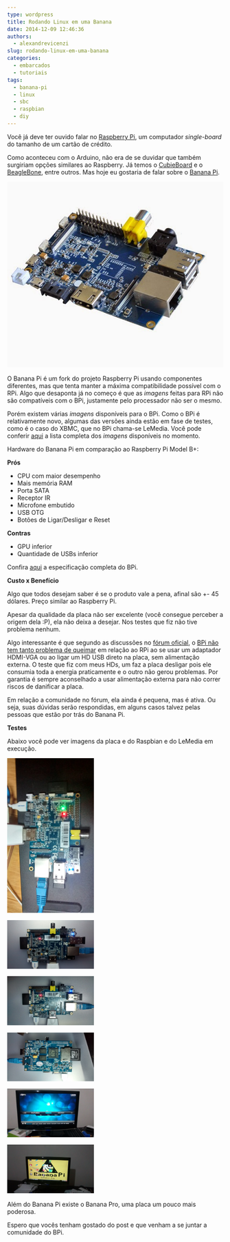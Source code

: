 ```yaml
---
type: wordpress
title: Rodando Linux em uma Banana
date: 2014-12-09 12:46:36
authors:
  - alexandrevicenzi
slug: rodando-linux-em-uma-banana
categories:
  - embarcados
  - tutoriais
tags:
  - banana-pi
  - linux
  - sbc
  - raspbian
  - diy
---
```


Você já deve ter ouvido falar no <a href="http://www.raspberrypi.org/">Raspberry Pi</a>, um computador <em>single-board</em> do tamanho de um cartão de crédito.

Como aconteceu com o <a>Arduino</a>, não era de se duvidar que também surgiriam opções similares ao Raspberry. Já temos o <a href="http://cubieboard.org/">CubieBoard</a> e o <a href="http://beagleboard.org/bone">BeagleBone</a>, entre outros. Mas hoje eu gostaria de falar sobre o <a href="http://www.bananapi.org/">Banana Pi</a>.

<img src="/images/wp-content/uploads/2014/12/BananaPi-A-45degree.jpg" alt="BPi" />

O Banana Pi é um fork do projeto Raspberry Pi usando componentes diferentes, mas que tenta manter a máxima compatibilidade possível com o RPi. Algo que desaponta já no começo é que as <em>imagens</em> feitas para RPi não são compatíveis com o BPi, justamente pelo processador não ser o mesmo.

Porém existem várias <em>imagens</em> disponíveis para o BPi. Como o BPi é relativamente novo, algumas das versões ainda estão em fase de testes, como é o caso do XBMC, que no BPi chama-se LeMedia. Você pode conferir <a href="http://www.lemaker.org/resources/9-38/image_files.html">aqui</a> a lista completa dos <em>imagens</em> disponíveis no momento.

Hardware do Banana Pi em comparação ao Raspberry Pi Model B+:

<strong>Prós</strong>
<ul>
	<li>CPU com maior desempenho</li>
	<li>Mais memória RAM</li>
	<li>Porta SATA</li>
	<li>Receptor IR</li>
	<li>Microfone embutido</li>
	<li>USB OTG</li>
	<li>Botões de Ligar/Desligar e Reset</li>
</ul>
<strong>Contras</strong>
<ul>
	<li>GPU inferior</li>
	<li>Quantidade de USBs inferior</li>
</ul>
Confira <a href="http://www.bananapi.org/p/product.html">aqui</a> a especificação completa do BPi.

<strong>Custo x Benefício</strong>

Algo que todos desejam saber é se o produto vale a pena, afinal são +- 45 dólares. Preço similar ao Raspberry Pi.

Apesar da qualidade da placa não ser excelente (você consegue perceber a origem dela :P), ela não deixa a desejar. Nos testes que fiz não tive problema nenhum.

Algo interessante é que segundo as discussões no <a href="http://forum.lemaker.org/forum.php">fórum oficial</a>, o <a href="http://forum.lemaker.org/thread-10247-1-1-hdd_turn_off_bpi.html">BPi não tem tanto problema de queimar</a> em relação ao RPi ao se usar um adaptador HDMI-VGA ou ao ligar um HD USB direto na placa, sem alimentação externa. O teste que fiz com meus HDs, um faz a placa desligar pois ele consumia toda a energia praticamente e o outro não gerou problemas. Por garantia é sempre aconselhado a usar alimentação externa para não correr riscos de danificar a placa.

Em relação a comunidade no fórum, ela ainda é pequena, mas é ativa. Ou seja, suas dúvidas serão respondidas, em alguns casos talvez pelas pessoas que estão por trás do Banana Pi.

<strong>Testes</strong>

Abaixo você pode ver imagens da placa e do Raspbian e do LeMedia em execução.

<a href="/images/wp-content/uploads/2014/12/bpi_1.jpg"><img src="/images/wp-content/uploads/2014/12/bpi_1.jpg" alt="BPi" width="40%" height="40%" /></a>

<a href="/images/wp-content/uploads/2014/12/bpi_3.jpg"><img src="/images/wp-content/uploads/2014/12/bpi_3.jpg" alt="BPi" width="40%" height="40%" /></a>

<a href="/images/wp-content/uploads/2014/12/bpi_2.jpg"><img src="/images/wp-content/uploads/2014/12/bpi_2.jpg" alt="BPi" width="40%" height="40%" /></a>

<a href="/images/wp-content/uploads/2014/12/bpi_4.jpg"><img src="/images/wp-content/uploads/2014/12/bpi_4.jpg" alt="BPi" width="40%" height="40%" /></a>

<a href="/images/wp-content/uploads/2014/12/le_media.jpg"><img src="/images/wp-content/uploads/2014/12/le_media.jpg" alt="LeMedia" width="40%" height="40%" /></a>

<a href="/images/wp-content/uploads/2014/12/raspbian.jpg"><img src="/images/wp-content/uploads/2014/12/raspbian.jpg" alt="Raspbian" width="40%" height="40%" /></a>

Além do Banana Pi existe o Banana Pro, uma placa um pouco mais poderosa.

Espero que vocês tenham gostado do post e que venham a se juntar a comunidade do BPi.
